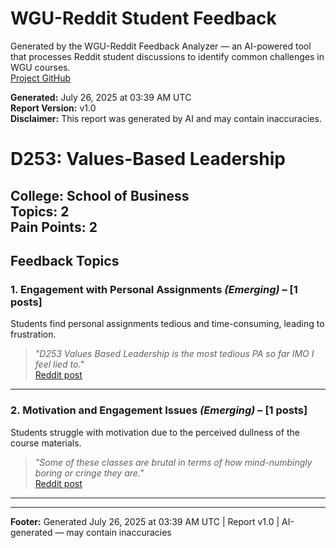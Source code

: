 # WGU-Reddit Student Feedback

Generated by the WGU-Reddit Feedback Analyzer — an AI-powered tool that processes Reddit student discussions to identify common challenges in WGU courses.  
[Project GitHub](https://wgudataninja.github.io/wgu-reddit-monitoring-pipeline/)

**Generated:** July 26, 2025 at 03:39 AM UTC  
**Report Version:** v1.0  
**Disclaimer:** This report was generated by AI and may contain inaccuracies.  
# D253: Values-Based Leadership
**College:** School of Business  
**Topics:** 2  
**Pain Points:** 2  
---
## Feedback Topics
### 1. Engagement with Personal Assignments _(Emerging)_ – [1 posts]
Students find personal assignments tedious and time-consuming, leading to frustration.  
> _"D253 Values Based Leadership is the most tedious PA so far IMO I feel lied to."_  
> [Reddit post](https://reddit.com/comments/1ijdqsv)  
---
### 2. Motivation and Engagement Issues _(Emerging)_ – [1 posts]
Students struggle with motivation due to the perceived dullness of the course materials.  
> _"Some of these classes are brutal in terms of how mind-numbingly boring or cringe they are."_  
> [Reddit post](https://reddit.com/comments/1l07raw)  
---
---
**Footer:** Generated July 26, 2025 at 03:39 AM UTC | Report v1.0 | AI-generated — may contain inaccuracies  